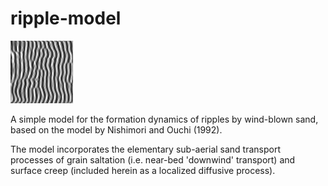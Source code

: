 # ripple-model

![output](./ripples.png)

A simple model for the formation dynamics of ripples by wind-blown sand, based
on the model by Nishimori and Ouchi (1992). 

The model incorporates the elementary sub-aerial sand transport processes of
grain saltation (i.e. near-bed 'downwind' transport) and surface creep 
(included herein as a localized diffusive process). 
